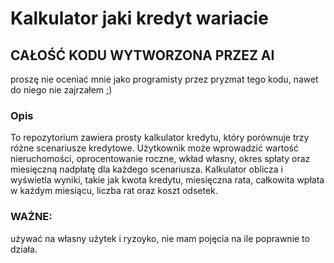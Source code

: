 # Kalkulator jaki kredyt wariacie

## CAŁOŚĆ KODU WYTWORZONA PRZEZ AI
proszę nie oceniać mnie jako programisty przez pryzmat tego kodu, nawet do niego nie zajrzałem ;) 

### Opis
To repozytorium zawiera prosty kalkulator kredytu, który porównuje trzy różne scenariusze kredytowe. Użytkownik może wprowadzić wartość nieruchomości, oprocentowanie roczne, wkład własny, okres spłaty oraz miesięczną nadpłatę dla każdego scenariusza. Kalkulator oblicza i wyświetla wyniki, takie jak kwota kredytu, miesięczna rata, całkowita wpłata w każdym miesiącu, liczba rat oraz koszt odsetek.


### WAŻNE:
używać na własny użytek i ryzoyko, nie mam pojęcia na ile poprawnie to działa.
